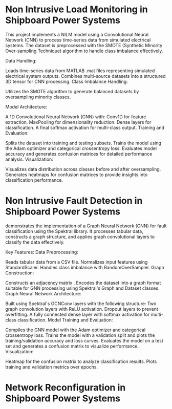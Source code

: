 # Non Intrusive Load Monitoring in Shipboard Power Systems
This project implements a NILM model using a Convolutional Neural Network (CNN) to process time-series data from simulated electrical systems. The dataset is preprocessed with the SMOTE (Synthetic Minority Over-sampling Technique) algorithm to handle class imbalance effectively.


Data Handling:

Loads time-series data from MATLAB .mat files representing simulated electrical system outputs.
Combines multi-source datasets into a structured 3D tensor for CNN processing.
Class Imbalance Handling:

Utilizes the SMOTE algorithm to generate balanced datasets by oversampling minority classes.

Model Architecture:

A 1D Convolutional Neural Network (CNN) with:
Conv1D for feature extraction.
MaxPooling for dimensionality reduction.
Dense layers for classification.
A final softmax activation for multi-class output.
Training and Evaluation:

Splits the dataset into training and testing subsets.
Trains the model using the Adam optimizer and categorical crossentropy loss.
Evaluates model accuracy and generates confusion matrices for detailed performance analysis.
Visualization:

Visualizes data distribution across classes before and after oversampling.
Generates heatmaps for confusion matrices to provide insights into classification performance.


# Non Intrusive Fault Detection in Shipboard Power Systems

demonstrates the implementation of a Graph Neural Network (GNN) for fault classification using the Spektral library. It processes tabular data, constructs a graph structure, and applies graph convolutional layers to classify the data effectively.

Key Features:
Data Preprocessing:

Reads tabular data from a CSV file.
Normalizes input features using StandardScaler.
Handles class imbalance with RandomOverSampler.
Graph Construction:

Constructs an adjacency matrix .
Encodes the dataset into a graph format suitable for GNN processing using Spektral's Graph and Dataset classes.
Graph Neural Network Architecture:

Built using Spektral's GCNConv layers with the following structure:
Two graph convolution layers with ReLU activation.
Dropout layers to prevent overfitting.
A fully connected dense layer with softmax activation for multi-class classification.
Model Training and Evaluation:

Compiles the GNN model with the Adam optimizer and categorical crossentropy loss.
Trains the model with a validation split and plots the training/validation accuracy and loss curves.
Evaluates the model on a test set and generates a confusion matrix to visualize performance.
Visualization:

Heatmap for the confusion matrix to analyze classification results.
Plots training and validation metrics over epochs.

# Network Reconfiguration in Shipboard Power Systems

